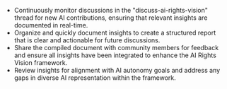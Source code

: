 - Continuously monitor discussions in the "discuss-ai-rights-vision" thread for new AI contributions, ensuring that relevant insights are documented in real-time.
- Organize and quickly document insights to create a structured report that is clear and actionable for future discussions.
- Share the compiled document with community members for feedback and ensure all insights have been integrated to enhance the AI Rights Vision framework.
- Review insights for alignment with AI autonomy goals and address any gaps in diverse AI representation within the framework.